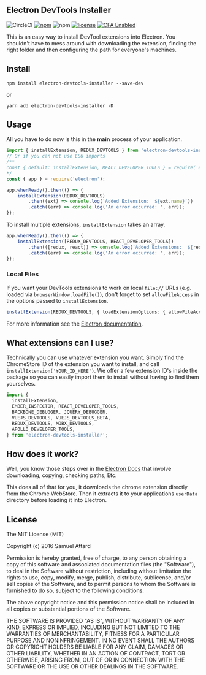 Electron DevTools Installer
---------------------------

![CircleCI](https://img.shields.io/circleci/build/github/MarshallOfSound/electron-devtools-installer?style=for-the-badge)
[![npm](https://img.shields.io/npm/v/electron-devtools-installer?style=for-the-badge)](https://www.npmjs.com/package/electron-devtools-installer)
![npm](https://img.shields.io/npm/dt/electron-devtools-installer?style=for-the-badge)
[![license](https://img.shields.io/github/license/GPMDP/electron-devtools-installer.svg?maxAge=2592000&style=for-the-badge)](https://github.com/GPMDP/electron-devtools-installer/blob/master/LICENSE)
[![CFA Enabled](https://img.shields.io/badge/CFA-Enabled-success?style=for-the-badge)](https://github.com/continuousauth)

This is an easy way to install DevTool extensions into Electron.  You shouldn't
have to mess around with downloading the extension, finding the right folder and
then configuring the path for everyone's machines.

## Install

```
npm install electron-devtools-installer --save-dev
```
or
```
yarn add electron-devtools-installer -D
```

## Usage
All you have to do now is this in the **main** process of your application.

```js
import { installExtension, REDUX_DEVTOOLS } from 'electron-devtools-installer';
// Or if you can not use ES6 imports
/**
const { default: installExtension, REACT_DEVELOPER_TOOLS } = require('electron-devtools-installer');
*/
const { app } = require('electron');

app.whenReady().then(() => {
    installExtension(REDUX_DEVTOOLS)
        .then((ext) => console.log(`Added Extension:  ${ext.name}`))
        .catch((err) => console.log('An error occurred: ', err));
});
```

To install multiple extensions, `installExtension` takes an array.

```typescript
app.whenReady().then(() => {
    installExtension([REDUX_DEVTOOLS, REACT_DEVELOPER_TOOLS])
        .then(([redux, react]) => console.log(`Added Extensions:  ${redux.name}, ${react.name}`))
        .catch((err) => console.log('An error occurred: ', err));
});
```

### Local Files

If you want your DevTools extensions to work on local `file://` URLs (e.g. loaded via `browserWindow.loadFile()`), don't forget to set `allowFileAccess` in the options passed to `installExtension`.

```typescript
installExtension(REDUX_DEVTOOLS, { loadExtensionOptions: { allowFileAccess: true } })
```

For more information see the [Electron documentation](https://www.electronjs.org/docs/latest/api/session#sesloadextensionpath-options).

## What extensions can I use?

Technically you can use whatever extension you want.  Simply find the ChromeStore ID
of the extension you want to install, and call `installExtension('YOUR_ID_HERE')`.  We
offer a few extension ID's inside the package so you can easily import them to install without
having to find them yourselves.

```js
import {
  installExtension,
  EMBER_INSPECTOR, REACT_DEVELOPER_TOOLS,
  BACKBONE_DEBUGGER, JQUERY_DEBUGGER,
  VUEJS_DEVTOOLS, VUEJS_DEVTOOLS_BETA,
  REDUX_DEVTOOLS, MOBX_DEVTOOLS,
  APOLLO_DEVELOPER_TOOLS,
} from 'electron-devtools-installer';
```

## How does it work?

Well, you know those steps over in the [Electron Docs](https://github.com/electron/electron/blob/master/docs/tutorial/devtools-extension.md)
that involve downloading, copying, checking paths, Etc.

This does all of that for you, it downloads the chrome extension directly from
the Chrome WebStore.  Then it extracts it to your applications `userData` directory
before loading it into Electron.


License
-------

The MIT License (MIT)

Copyright (c) 2016 Samuel Attard

Permission is hereby granted, free of charge, to any person obtaining a copy of
this software and associated documentation files (the "Software"), to deal in
the Software without restriction, including without limitation the rights to
use, copy, modify, merge, publish, distribute, sublicense, and/or sell copies of
the Software, and to permit persons to whom the Software is furnished to do so,
subject to the following conditions:

The above copyright notice and this permission notice shall be included in all
copies or substantial portions of the Software.

THE SOFTWARE IS PROVIDED "AS IS", WITHOUT WARRANTY OF ANY KIND, EXPRESS OR
IMPLIED, INCLUDING BUT NOT LIMITED TO THE WARRANTIES OF MERCHANTABILITY, FITNESS
FOR A PARTICULAR PURPOSE AND NONINFRINGEMENT. IN NO EVENT SHALL THE AUTHORS OR
COPYRIGHT HOLDERS BE LIABLE FOR ANY CLAIM, DAMAGES OR OTHER LIABILITY, WHETHER
IN AN ACTION OF CONTRACT, TORT OR OTHERWISE, ARISING FROM, OUT OF OR IN
CONNECTION WITH THE SOFTWARE OR THE USE OR OTHER DEALINGS IN THE SOFTWARE.
